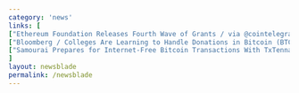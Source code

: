 ```yaml
---
category: 'news'
links: [
["Ethereum Foundation Releases Fourth Wave of Grants / via @cointelegraph", "https://cointelegraph.com/news/ethereum-foundation-releases-fourth-wave-of-grants"],
["Bloomberg / Colleges Are Learning to Handle Donations in Bitcoin (BTC) via @EtherWorldNews", "https://ethereumworldnews.com/colleges-bitcoin-donations-cryptocurrency-2018/"],
["Samourai Prepares for Internet-Free Bitcoin Transactions With TxTenna Launch", "https://bitcoinist.com/samourai-prepares-for-internet-free-bitcoin-transactions-with-txtenna-launch/"]
]
layout: newsblade
permalink: /newsblade
---
```

